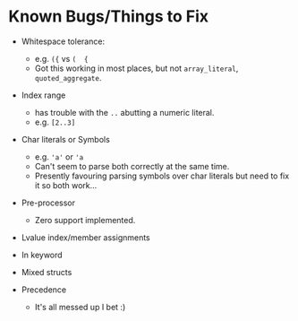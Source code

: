 # Known Bugs/Things to Fix

* Whitespace tolerance:
  * e.g. `({` vs `(  {`
  * Got this working in most places, but not `array_literal`,
    `quoted_aggregate`.

* Index range
  * has trouble with the `..` abutting a numeric literal.
  * e.g. `[2..3]`

* Char literals or Symbols
  * e.g. `'a'` or `'a`
  * Can't seem to parse both correctly at the same time. 
  * Presently favouring parsing symbols over char literals but need to fix it so
    both work...

* Pre-processor
  * Zero support implemented.

* Lvalue index/member assignments

* In keyword
* Mixed structs

* Precedence 
  * It's all messed up I bet :)
